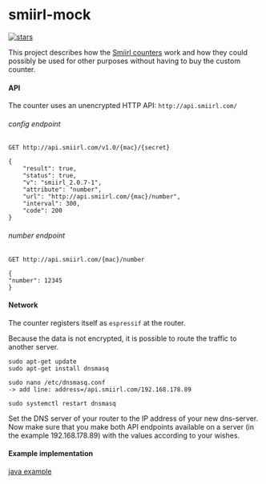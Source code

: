 # smiirl-mock
[![stars](https://img.shields.io/github/stars/simon2022/smiirl-analyse?style=social)](https://github.com/simon2022/smiirl-analyse/)

This project describes how the [Smiirl counters](https://www.smiirl.com/ "Smiirl counters") work and how they could possibly be used for other purposes without having to buy the custom counter.



#### API
The counter uses an unencrypted HTTP API:  `http://api.smiirl.com/`


###### config endpoint

```
GET http://api.smiirl.com/v1.0/{mac}/{secret}

{
	"result": true,
	"status": true,
	"v": "smiirl_2.0.7-1",
	"attribute": "number",
	"url": "http://api.smiirl.com/{mac}/number",
	"interval": 300,
	"code": 200
}
```  

###### number endpoint

```
GET http://api.smiirl.com/{mac}/number

{
"number": 12345
}
```



#### Network

The counter registers itself as `espressif` at the router.

Because the data is not encrypted, it is possible to route the traffic to another server.


```
sudo apt-get update
sudo apt-get install dnsmasq

sudo nano /etc/dnsmasq.conf
-> add line: address=/api.smiirl.com/192.168.178.89

sudo systemctl restart dnsmasq
```

Set the DNS server of your router to the IP address of your new dns-server.
Now make sure that you make both API endpoints available on a server (in the example 192.168.178.89) with the values according to your wishes.


#### Example implementation

[java example](blob/main/smiirl_mock/src/smiirl_mock/SmiirlMock.java)
